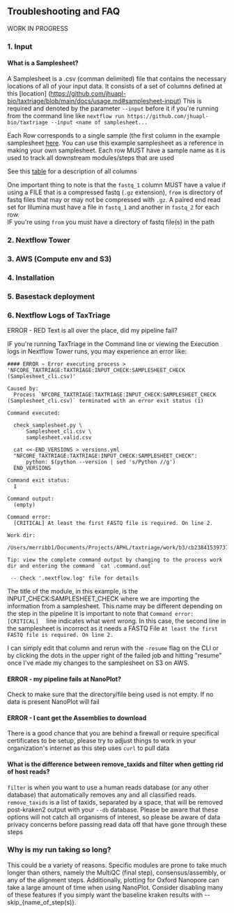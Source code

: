 ## Troubleshooting and FAQ
WORK IN PROGRESS

### 1. Input

#### What is a Samplesheet?

A Samplesheet is a .csv (comman delimited) file that contains the necessary locations of all of your input data. It consists of a set of columns defined at this [location] (https://github.com/jhuapl-bio/taxtriage/blob/main/docs/usage.md#samplesheet-input)
This is required and denoted by the parameter `--input` before it if you're running from the command line like `nextflow run https://github.com/jhuapl-bio/taxtriage --input <name of samplesheet...`

Each Row corresponds to a single sample (the first column in the example samplesheet [here](https://github.com/jhuapl-bio/taxtriage/blob/main/examples/Samplesheet_cli.csv).
You can use this example samplesheet as a reference in making your own samplesheet. Each row MUST have a sample name as it is used to track all downstream modules/steps that are used

See this [table](https://github.com/jhuapl-bio/taxtriage/blob/main/docs/usage.md#samplesheet-information) for a description of all columns

One important thing to note is that the `fastq_1` column MUST have a value if using a FILE that is a compressed fastq (`.gz` extension), `from` is directory of fastq files that may or may not be compressed with `.gz`. A paired end read set for Illumina must have a file in `fastq_1` and another in `fastq_2` for each row.  
IF you're using `from` you must have a directory of fastq file(s) in the path

### 2. Nextflow Tower
### 3. AWS (Compute env and S3)
### 4. Installation
### 5. Basestack deployment
### 6. Nextflow Logs of TaxTriage

ERROR - RED Text is all over the place, did my pipeline fail?

IF you're running TaxTriage in the Command line or viewing the Execution logs in Nextflow Tower runs, you may experience an error like: 

```
#### ERROR ~ Error executing process > 'NFCORE_TAXTRIAGE:TAXTRIAGE:INPUT_CHECK:SAMPLESHEET_CHECK (Samplesheet_cli.csv)'

Caused by:
  Process `NFCORE_TAXTRIAGE:TAXTRIAGE:INPUT_CHECK:SAMPLESHEET_CHECK (Samplesheet_cli.csv)` terminated with an error exit status (1)

Command executed:

  check_samplesheet.py \
      Samplesheet_cli.csv \
      samplesheet.valid.csv
  
  cat <<-END_VERSIONS > versions.yml
  "NFCORE_TAXTRIAGE:TAXTRIAGE:INPUT_CHECK:SAMPLESHEET_CHECK":
      python: $(python --version | sed 's/Python //g')
  END_VERSIONS

Command exit status:
  1

Command output:
  (empty)

Command error:
  [CRITICAL] At least the first FASTQ file is required. On line 2.

Work dir:
  /Users/merribb1/Documents/Projects/APHL/taxtriage/work/b3/cb238415397372a2caa35c06c77c51

Tip: view the complete command output by changing to the process work dir and entering the command `cat .command.out`

 -- Check '.nextflow.log' file for details
```

The title of the module, in this example, is the INPUT_CHECK:SAMPLESHEET_CHECK where we are importing the information from a samplesheet. This name may be different depending on the step in the pipeline
It is important to note that ```Command error: [CRITICAL] 
``` line indicates what went wrong. In this case, the second line in the samplesheet is incorrect as it needs a FASTQ File `At least the first FASTQ file is required. On line 2.`

I can simply edit that column and rerun with the `-resume` flag on the CLI or by clicking the dots in the upper right of the failed job and hitting "resume" once I've made my changes
to the samplesheet on S3 on AWS.


#### ERROR - my pipeline fails at NanoPlot?

Check to make sure that the directory/file being used is not empty. If no data is present NanoPlot will fail


#### ERROR - I cant get the Assemblies to download

There is a good chance that you are behind a firewall or require specifical certificates to be setup, please try to adjust things to work in your organization's internet as this step uses `curl` to pull data


#### What is the difference between remove_taxids and filter when getting rid of host reads?

`filter` is when you want to use a human reads database (or any other database) that automatically removes any and all classified reads. `remove_taxids` is a list of taxids, separated by a space, that will be removed post-kraken2 output with your `--db` database. 
Please be aware that these options will not catch all organisms of interest, so please be aware of data privacy concerns before passing read data off that have gone through these steps

### Why is my run taking so long?

This could be a variety of reasons. Specific modules are prone to take much longer than others, namely the MultiQC (final step), consensus/assembly, or any of the alignment steps. Additionally, plotting for Oxford Nanopore can take a large amount of time when using NanoPlot. Consider disabling many of these features if you simply want the baseline kraken results with --skip_{name_of_step(s)}. 
   
